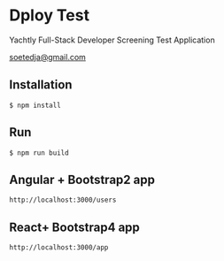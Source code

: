 # Dploy Test 
Yachtly Full-Stack Developer Screening Test Application

soetedja@gmail.com

## Installation
```
$ npm install
```

## Run
```
$ npm run build
```


## Angular + Bootstrap2 app
```
http://localhost:3000/users
```



## React+ Bootstrap4 app
```
http://localhost:3000/app
```
